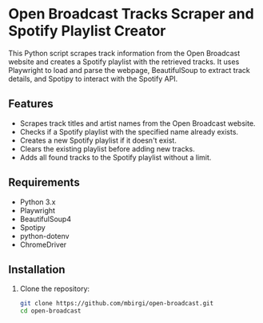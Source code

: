 # Open Broadcast Tracks Scraper and Spotify Playlist Creator

This Python script scrapes track information from the Open Broadcast website and creates a Spotify playlist with the retrieved tracks. It uses Playwright to load and parse the webpage, BeautifulSoup to extract track details, and Spotipy to interact with the Spotify API.

## Features
- Scrapes track titles and artist names from the Open Broadcast website.
- Checks if a Spotify playlist with the specified name already exists.
- Creates a new Spotify playlist if it doesn't exist.
- Clears the existing playlist before adding new tracks.
- Adds all found tracks to the Spotify playlist without a limit.

## Requirements
- Python 3.x
- Playwright
- BeautifulSoup4
- Spotipy
- python-dotenv
- ChromeDriver

## Installation
1. Clone the repository:
   ```bash
   git clone https://github.com/mbirgi/open-broadcast.git
   cd open-broadcast

